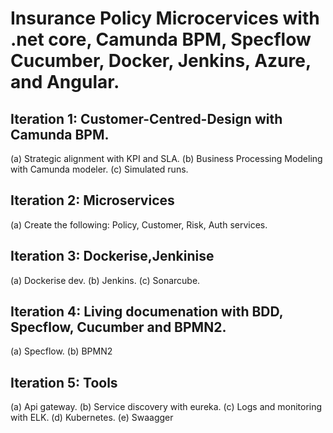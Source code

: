 # Insurance Policy Microcervices with .net core, Camunda BPM, Specflow Cucumber, Docker, Jenkins, Azure,  and Angular.

## Iteration 1: Customer-Centred-Design with Camunda BPM. 
(a) Strategic alignment with KPI and SLA.
(b) Business Processing Modeling with Camunda modeler.
(c) Simulated runs.

## Iteration 2: Microservices
(a) Create the following: Policy, Customer, Risk, Auth services.

## Iteration 3: Dockerise,Jenkinise
(a) Dockerise dev.
(b) Jenkins.
(c) Sonarcube.

## Iteration 4: Living documenation with BDD, Specflow, Cucumber and BPMN2.
(a) Specflow.
(b) BPMN2

## Iteration 5: Tools
(a) Api gateway.
(b) Service discovery with eureka.
(c) Logs and monitoring with ELK.
(d) Kubernetes.
(e) Swaagger


